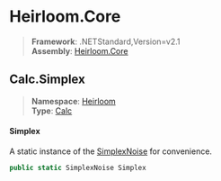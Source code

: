 # Heirloom.Core

> **Framework**: .NETStandard,Version=v2.1  
> **Assembly**: [Heirloom.Core][0]  

## Calc.Simplex

> **Namespace**: [Heirloom][0]  
> **Type**: [Calc][1]  

#### Simplex

A static instance of the [SimplexNoise][2] for convenience.

```cs
public static SimplexNoise Simplex
```

[0]: ../Heirloom.Core.md
[1]: Heirloom.Calc.md
[2]: Heirloom.SimplexNoise.md
